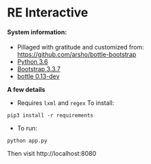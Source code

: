 RE Interactive
==============

#### System information:

 * Pillaged with gratitude and customized from: https://github.com/arsho/bottle-bootstrap
 * [Python 3.6](https://www.python.org/downloads/)
 * [Bootstrap 3.3.7](https://getbootstrap.com/docs/3.3/getting-started/)
 * [bottle 0.13-dev](https://bottlepy.org/docs/dev/tutorial.html#installation)
						

**A few details**

 * Requires ``lxml`` and ``regex`` To install:

 ```
 pip3 install -r requirements
 ```


 * To run:
 ```
 python app.py
 ```

Then visit http://localhost:8080
